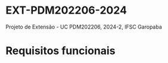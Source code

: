 # EXT-PDM202206-2024
Projeto de Extensão - UC PDM202206, 2024-2, IFSC Garopaba

# Requisitos funcionais
